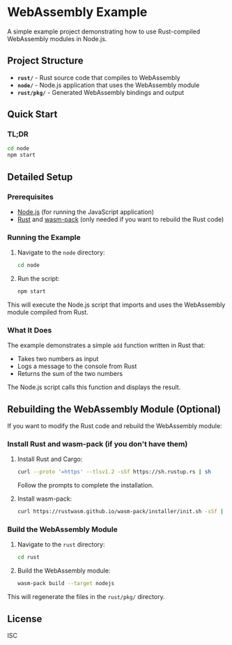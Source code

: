 # WebAssembly Example

A simple example project demonstrating how to use Rust-compiled WebAssembly modules in Node.js.

## Project Structure

- **`rust/`** - Rust source code that compiles to WebAssembly
- **`node/`** - Node.js application that uses the WebAssembly module
- **`rust/pkg/`** - Generated WebAssembly bindings and output

## Quick Start

### TL;DR

```bash
cd node
npm start
```

## Detailed Setup

### Prerequisites

- [Node.js](https://nodejs.org/) (for running the JavaScript application)
- [Rust](https://www.rust-lang.org/) and [wasm-pack](https://rustwasm.github.io/wasm-pack/) (only needed if you want to rebuild the Rust code)

### Running the Example

1. Navigate to the `node` directory:
   ```bash
   cd node
   ```

2. Run the script:
   ```bash
   npm start
   ```

This will execute the Node.js script that imports and uses the WebAssembly module compiled from Rust.

### What It Does

The example demonstrates a simple `add` function written in Rust that:
- Takes two numbers as input
- Logs a message to the console from Rust
- Returns the sum of the two numbers

The Node.js script calls this function and displays the result.

## Rebuilding the WebAssembly Module (Optional)

If you want to modify the Rust code and rebuild the WebAssembly module:

### Install Rust and wasm-pack (if you don't have them)

1. Install Rust and Cargo:
   ```bash
   curl --proto '=https' --tlsv1.2 -sSf https://sh.rustup.rs | sh
   ```
   Follow the prompts to complete the installation.

2. Install wasm-pack:
   ```bash
   curl https://rustwasm.github.io/wasm-pack/installer/init.sh -sSf | sh
   ```

### Build the WebAssembly Module

1. Navigate to the `rust` directory:
   ```bash
   cd rust
   ```

2. Build the WebAssembly module:
   ```bash
   wasm-pack build --target nodejs
   ```

This will regenerate the files in the `rust/pkg/` directory.

## License

ISC
